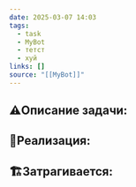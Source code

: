 ```yaml
---
date: 2025-03-07 14:03
tags:
  - task
  - MyBot
  - тетст
  - хуй
links: []
source: "[[MyBot]]"
---
```

## ⚠️Описание задачи:


## 📝Реализация:


## 🏗Затрагивается:




